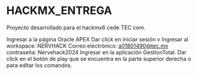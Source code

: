 # HACKMX_ENTREGA

Proyecto desarrollado para el hackmx6 cede TEC cem.

Ingresar a la página Oracle APEX
Dar click en iniciar sesión
v
Ingresar al workspace: NERVHACK
Correo electrónico: a01801490@tec.mx
contraseña: Nervehack2024
Ingresar en la aplicación GestionTotal.
Dar click en el botón de play que se encuentra en la parte superior derecha o para editar los comandos.

